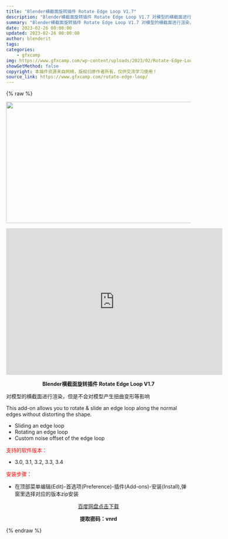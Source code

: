 ```yaml
---
title: "Blender横截面旋转插件 Rotate Edge Loop V1.7"
description: "Blender横截面旋转插件 Rotate Edge Loop V1.7 对模型的横截面进行渲染，但是不会对模型产生扭曲变形等影响 This add-on allows you to rotate &..."
summary: "Blender横截面旋转插件 Rotate Edge Loop V1.7 对模型的横截面进行渲染，但是不会对模型产生扭曲变形等影响 This add-on allows you to rotate &..."
date: 2023-02-26 00:00:00
updated: 2023-02-26 00:00:00
author: blenderit
tags: 
categories:
    - gfxcamp
img: https://www.gfxcamp.com/wp-content/uploads/2023/02/Rotate-Edge-Loop.jpg
showGetMethod: false
copyright: 本插件资源来自网络，版权归原作者所有，仅供交流学习使用！
source_link: https://www.gfxcamp.com/rotate-edge-loop/
---
```


{% raw %}
<div><p><img decoding="async" class="aligncenter size-full wp-image-110191" src="https://www.gfxcamp.com/wp-content/uploads/2023/02/Rotate-Edge-Loop.jpg" data-src="https://www.gfxcamp.com/wp-content/uploads/2023/02/Rotate-Edge-Loop.jpg" alt="" width="590" height="331" data-srcset="https://www.gfxcamp.com/wp-content/uploads/2023/02/Rotate-Edge-Loop.jpg 590w, https://www.gfxcamp.com/wp-content/uploads/2023/02/Rotate-Edge-Loop-150x84.jpg 150w" data-sizes="(max-width: 590px) 100vw, 590px"></p><p style="text-align: center;"><iframe loading="lazy" src="https://player.youku.com/embed/XNTk0NjUzNzQwMA==" width="590" height="400" frameborder="0" allowfullscreen="allowfullscreen" data-mce-fragment="1"></iframe></p><p style="text-align: center;"><strong>Blender横截面旋转插件 Rotate Edge Loop V1.7</strong></p><p class="sqsrte-small">对模型的横截面进行渲染，但是不会对模型产生扭曲变形等影响</p><p>This add-on allows you to rotate &amp; slide an edge loop along the normal edges without distorting the shape.</p><ul>
<li>Sliding an edge loop</li>
<li>Rotating an edge loop</li>
<li>Custom noise offset of the edge loop</li>
</ul><p><span style="color: #ff0000;">支持的软件版本：</span></p><ul>
<li>3.0, 3.1, 3.2, 3.3, 3.4</li>
</ul><p style="text-align: left;"><span style="color: #ff0000;">安装步骤：</span></p><ul>
<li>在顶部菜单编辑(Edit)-首选项(Preference)-插件(Add-ons)-安装(Install),弹窗里选择对应的版本zip安装</li>
</ul><p style="text-align: center;"><a class="maxbutton-3 maxbutton maxbutton-baidu" target="_blank" rel="noopener" href="https://pan.baidu.com/s/105ndD7KrTiRCl5qmUa3q1g?pwd=vnrd"><span class="mb-text">百度网盘点击下载</span></a></p><p style="text-align: center;"><strong>提取密码：vnrd</strong></p></div>
<div style="display: none">gfxcamp</div>
{% endraw %}